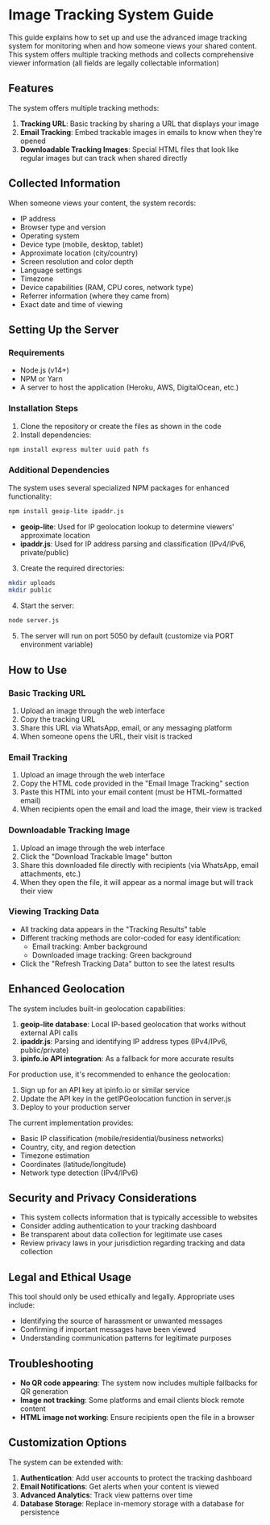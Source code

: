 # Image Tracking System Guide

This guide explains how to set up and use the advanced image tracking system for monitoring when and how someone views your shared content. This system offers multiple tracking methods and collects comprehensive viewer information (all fields are legally collectable information)

## Features

The system offers multiple tracking methods:

1. **Tracking URL**: Basic tracking by sharing a URL that displays your image
2. **Email Tracking**: Embed trackable images in emails to know when they're opened
3. **Downloadable Tracking Images**: Special HTML files that look like regular images but can track when shared directly

## Collected Information

When someone views your content, the system records:

- IP address
- Browser type and version
- Operating system
- Device type (mobile, desktop, tablet)
- Approximate location (city/country)
- Screen resolution and color depth
- Language settings
- Timezone
- Device capabilities (RAM, CPU cores, network type)
- Referrer information (where they came from)
- Exact date and time of viewing

## Setting Up the Server

### Requirements

- Node.js (v14+)
- NPM or Yarn
- A server to host the application (Heroku, AWS, DigitalOcean, etc.)

### Installation Steps

1. Clone the repository or create the files as shown in the code
2. Install dependencies:

```bash
npm install express multer uuid path fs
```

### Additional Dependencies

The system uses several specialized NPM packages for enhanced functionality:

```bash
npm install geoip-lite ipaddr.js
```

- **geoip-lite**: Used for IP geolocation lookup to determine viewers' approximate location
- **ipaddr.js**: Used for IP address parsing and classification (IPv4/IPv6, private/public)

3. Create the required directories:

```bash
mkdir uploads
mkdir public
```

4. Start the server:

```bash
node server.js
```

5. The server will run on port 5050 by default (customize via PORT environment variable)

## How to Use

### Basic Tracking URL

1. Upload an image through the web interface
2. Copy the tracking URL
3. Share this URL via WhatsApp, email, or any messaging platform
4. When someone opens the URL, their visit is tracked

### Email Tracking

1. Upload an image through the web interface
2. Copy the HTML code provided in the "Email Image Tracking" section
3. Paste this HTML into your email content (must be HTML-formatted email)
4. When recipients open the email and load the image, their view is tracked

### Downloadable Tracking Image

1. Upload an image through the web interface
2. Click the "Download Trackable Image" button
3. Share this downloaded file directly with recipients (via WhatsApp, email attachments, etc.)
4. When they open the file, it will appear as a normal image but will track their view

### Viewing Tracking Data

- All tracking data appears in the "Tracking Results" table
- Different tracking methods are color-coded for easy identification:
  - Email tracking: Amber background
  - Downloaded image tracking: Green background
- Click the "Refresh Tracking Data" button to see the latest results

## Enhanced Geolocation

The system includes built-in geolocation capabilities:

1. **geoip-lite database**: Local IP-based geolocation that works without external API calls
2. **ipaddr.js**: Parsing and identifying IP address types (IPv4/IPv6, public/private)
3. **ipinfo.io API integration**: As a fallback for more accurate results

For production use, it's recommended to enhance the geolocation:

1. Sign up for an API key at ipinfo.io or similar service
2. Update the API key in the getIPGeolocation function in server.js
3. Deploy to your production server

The current implementation provides:
- Basic IP classification (mobile/residential/business networks)
- Country, city, and region detection
- Timezone estimation
- Coordinates (latitude/longitude)
- Network type detection (IPv4/IPv6)

## Security and Privacy Considerations

- This system collects information that is typically accessible to websites
- Consider adding authentication to your tracking dashboard
- Be transparent about data collection for legitimate use cases
- Review privacy laws in your jurisdiction regarding tracking and data collection

## Legal and Ethical Usage

This tool should only be used ethically and legally. Appropriate uses include:

- Identifying the source of harassment or unwanted messages
- Confirming if important messages have been viewed
- Understanding communication patterns for legitimate purposes

## Troubleshooting

- **No QR code appearing**: The system now includes multiple fallbacks for QR generation
- **Image not tracking**: Some platforms and email clients block remote content
- **HTML image not working**: Ensure recipients open the file in a browser

## Customization Options

The system can be extended with:

1. **Authentication**: Add user accounts to protect the tracking dashboard
2. **Email Notifications**: Get alerts when your content is viewed
3. **Advanced Analytics**: Track view patterns over time
4. **Database Storage**: Replace in-memory storage with a database for persistence
